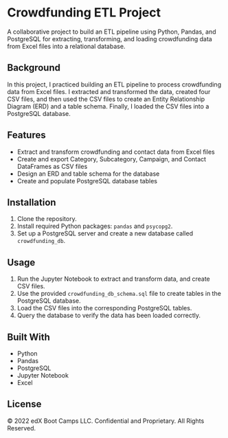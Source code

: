 # Crowdfunding ETL Project

A collaborative project to build an ETL pipeline using Python, Pandas, and PostgreSQL for extracting, transforming, and loading crowdfunding data from Excel files into a relational database.

## Background

In this project, I practiced building an ETL pipeline to process crowdfunding data from Excel files. I extracted and transformed the data, created four CSV files, and then used the CSV files to create an Entity Relationship Diagram (ERD) and a table schema. Finally, I loaded the CSV files into a PostgreSQL database.

## Features

- Extract and transform crowdfunding and contact data from Excel files
- Create and export Category, Subcategory, Campaign, and Contact DataFrames as CSV files
- Design an ERD and table schema for the database
- Create and populate PostgreSQL database tables

## Installation

1. Clone the repository.
2. Install required Python packages: `pandas` and `psycopg2`.
3. Set up a PostgreSQL server and create a new database called `crowdfunding_db`.

## Usage

1. Run the Jupyter Notebook to extract and transform data, and create CSV files.
2. Use the provided `crowdfunding_db_schema.sql` file to create tables in the PostgreSQL database.
3. Load the CSV files into the corresponding PostgreSQL tables.
4. Query the database to verify the data has been loaded correctly.

## Built With

- Python
- Pandas
- PostgreSQL
- Jupyter Notebook
- Excel

## License

© 2022 edX Boot Camps LLC. Confidential and Proprietary. All Rights Reserved.
